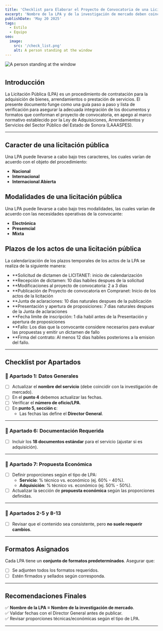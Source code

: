 ```yaml
---
title: 'Checklist para Elaborar el Proyecto de Convocatoria de una Licitación Pública (LPA)'
excerpt: 'Nombre de la LPA y de la investigación de mercado deben coincidir. Validar fechas del Resumen de Convocatoria antes de publicar. Revisar proporciones técnicas/económicas según el tipo de LPA.'
publishDate: 'May 20 2025'
tags:
  - Estilo
  - Equipo
seo:
  image:
    src: '/check_list.png'
    alt: A person standing at the window
---
```


![A person standing at the window](/check_list.png)

# 

## Introducción
La Licitación Pública (LPA) es un procedimiento de contratación para la adquisición de bienes, arrendamientos o prestación de servicios. El presente documento funge como una guía paso a paso y lista de verificación para asegurar la adecuada integración de los documentos y formatos que conforman el proyecto de convocatoria, en apego al marco normativo establecido por la Ley de Adquisiciones, Arrendamientos y Servicios del Sector Público del Estado de Sonora (LAAASPES).

---

## Caracter de una licitación pública
Una LPA puede llevarse a cabo bajo tres caracteres, los cuales varían de acuerdo con el objeto del procedimiento:
- **Nacional**  
- **Internacional**  
- **Internacional Abierta**  

## Modalidades de una licitación pública
Una LPA puede llevarse a cabo bajo tres modalidades, las cuales varían de acuerdo con las necesidades operativas de la convocante:
- **Electrónica**  
- **Presemcial**  
- **Mixta**

## Plazos de los actos de una licitación pública
La calendarización de los plazos temporales de los actos de la LPA se realiza de la siguiente manera:
- **Solicitud de dictamen de LICITANET: inicio de calendarización
- **Recepción de dictamen: 10 dias habiles despues de la solicitud
- **Modificaciones al proyecto de convocatoria: 2 a 3 dias
- **Publicación de Proyecto de convocatoria en Compranet: Inicio de los actos de la licitación
- **Junta de aclaraciones: 10 dias naturales despues de la publicación
- **Presentación y apertura de proposiciones: 7 dias naturales despues de la Junta de aclaraciones
- **Fecha limite de inscripción: 1 día habil antes de la Presentación y apertura de proposiciones
- **Fallo: Los dias que la convocante considere necesarios para evaluar las propuestas y emitir un dictamen de fallo
- **Firma del contrato: Al menos 12 dias habiles posteriores a la emision del fallo.     
---

## Checklist por Apartados

### 📌 Apartado 1: Datos Generales  
- [ ] Actualizar el **nombre del servicio** (debe coincidir con la investigación de mercado).
- [ ] En el **punto 4** debemos actualizar las fechas.
- [ ] Verificar el **número de oficio/LPA**.  
- [ ] En **punto 5, sección c**:  
  - Las fechas las define el **Director General**.  

---

### 📌 Apartado 6: Documentación Requerida  
- [ ] Incluir los **18 documentos estándar** para el servicio (ajustar si es adquisición).  

---

### 📌 Apartado 7: Propuesta Económica  
- [ ] Definir proporciones según el tipo de LPA:  
  - **Servicio**: % técnico vs. económico (ej. 60% - 40%).  
  - **Adquisición**: % técnico vs. económico (ej. 50% - 50%).  
- [ ] Actualizar la sección de **propuesta económica** según las proporciones definidas.  

---

### 📌 Apartados 2-5 y 8-13  
- [ ] Revisar que el contenido sea consistente, pero **no suele requerir cambios**.  

---

## Formatos Asignados  
Cada LPA tiene un **conjunto de formatos predeterminados**. Asegurar que:  
- [ ] Se adjunten todos los formatos requeridos.  
- [ ] Estén firmados y sellados según corresponda.  

---

## Recomendaciones Finales  
✅ **Nombre de la LPA = Nombre de la investigación de mercado**.  
✅ Validar fechas con el Director General antes de publicar.  
✅ Revisar proporciones técnicas/económicas según el tipo de LPA.  

---
